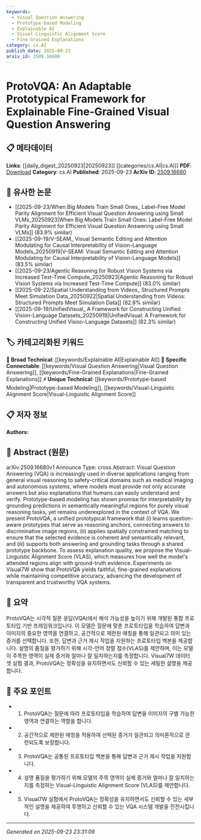 ```yaml
---
keywords:
  - Visual Question Answering
  - Prototype-based Modeling
  - Explainable AI
  - Visual-Linguistic Alignment Score
  - Fine-Grained Explanations
category: cs.AI
publish_date: 2025-09-23
arxiv_id: 2509.16680
---
```


<!-- KEYWORD_LINKING_METADATA:
{
  "processed_timestamp": "2025-09-23T23:31:09.793898",
  "vocabulary_version": "1.0",
  "selected_keywords": [
    "Visual Question Answering",
    "Prototype-based Modeling",
    "Explainable AI",
    "Visual-Linguistic Alignment Score",
    "Fine-Grained Explanations"
  ],
  "rejected_keywords": [],
  "similarity_scores": {
    "Visual Question Answering": 0.92,
    "Prototype-based Modeling": 0.83,
    "Explainable AI": 0.81,
    "Visual-Linguistic Alignment Score": 0.78,
    "Fine-Grained Explanations": 0.8
  },
  "extraction_method": "AI_prompt_based",
  "budget_applied": true,
  "candidates_json": {
    "candidates": [
      {
        "surface": "Visual Question Answering",
        "canonical": "Visual Question Answering",
        "aliases": [
          "VQA"
        ],
        "category": "specific_connectable",
        "rationale": "Central to the paper's theme, linking it to related works in visual and language processing.",
        "novelty_score": 0.45,
        "connectivity_score": 0.88,
        "specificity_score": 0.85,
        "link_intent_score": 0.92
      },
      {
        "surface": "Prototype-based modeling",
        "canonical": "Prototype-based Modeling",
        "aliases": [
          "Prototypical Framework"
        ],
        "category": "unique_technical",
        "rationale": "Introduces a novel approach for interpretability in VQA, connecting to prototype learning.",
        "novelty_score": 0.72,
        "connectivity_score": 0.65,
        "specificity_score": 0.78,
        "link_intent_score": 0.83
      },
      {
        "surface": "Explainable AI",
        "canonical": "Explainable AI",
        "aliases": [
          "XAI"
        ],
        "category": "broad_technical",
        "rationale": "Relevant for linking discussions on model transparency and trustworthiness.",
        "novelty_score": 0.38,
        "connectivity_score": 0.79,
        "specificity_score": 0.67,
        "link_intent_score": 0.81
      },
      {
        "surface": "Visual-Linguistic Alignment Score",
        "canonical": "Visual-Linguistic Alignment Score",
        "aliases": [
          "VLAS"
        ],
        "category": "unique_technical",
        "rationale": "A new metric proposed for evaluating explanation quality, enhancing connections to evaluation methods.",
        "novelty_score": 0.68,
        "connectivity_score": 0.55,
        "specificity_score": 0.82,
        "link_intent_score": 0.78
      },
      {
        "surface": "Fine-Grained Explanations",
        "canonical": "Fine-Grained Explanations",
        "aliases": [
          "Detailed Explanations"
        ],
        "category": "specific_connectable",
        "rationale": "Important for linking to works focusing on detailed interpretability in AI.",
        "novelty_score": 0.54,
        "connectivity_score": 0.72,
        "specificity_score": 0.76,
        "link_intent_score": 0.8
      }
    ],
    "ban_list_suggestions": [
      "method",
      "experiment",
      "performance"
    ]
  },
  "decisions": [
    {
      "candidate_surface": "Visual Question Answering",
      "resolved_canonical": "Visual Question Answering",
      "decision": "linked",
      "scores": {
        "novelty": 0.45,
        "connectivity": 0.88,
        "specificity": 0.85,
        "link_intent": 0.92
      }
    },
    {
      "candidate_surface": "Prototype-based modeling",
      "resolved_canonical": "Prototype-based Modeling",
      "decision": "linked",
      "scores": {
        "novelty": 0.72,
        "connectivity": 0.65,
        "specificity": 0.78,
        "link_intent": 0.83
      }
    },
    {
      "candidate_surface": "Explainable AI",
      "resolved_canonical": "Explainable AI",
      "decision": "linked",
      "scores": {
        "novelty": 0.38,
        "connectivity": 0.79,
        "specificity": 0.67,
        "link_intent": 0.81
      }
    },
    {
      "candidate_surface": "Visual-Linguistic Alignment Score",
      "resolved_canonical": "Visual-Linguistic Alignment Score",
      "decision": "linked",
      "scores": {
        "novelty": 0.68,
        "connectivity": 0.55,
        "specificity": 0.82,
        "link_intent": 0.78
      }
    },
    {
      "candidate_surface": "Fine-Grained Explanations",
      "resolved_canonical": "Fine-Grained Explanations",
      "decision": "linked",
      "scores": {
        "novelty": 0.54,
        "connectivity": 0.72,
        "specificity": 0.76,
        "link_intent": 0.8
      }
    }
  ]
}
-->

# ProtoVQA: An Adaptable Prototypical Framework for Explainable Fine-Grained Visual Question Answering

## 📋 메타데이터

**Links**: [[daily_digest_20250923|20250923]] [[categories/cs.AI|cs.AI]]
**PDF**: [Download](https://arxiv.org/pdf/2509.16680.pdf)
**Category**: cs.AI
**Published**: 2025-09-23
**ArXiv ID**: [2509.16680](https://arxiv.org/abs/2509.16680)

## 🔗 유사한 논문
- [[2025-09-23/When Big Models Train Small Ones_ Label-Free Model Parity Alignment for Efficient Visual Question Answering using Small VLMs_20250923|When Big Models Train Small Ones: Label-Free Model Parity Alignment for Efficient Visual Question Answering using Small VLMs]] (83.9% similar)
- [[2025-09-19/V-SEAM_ Visual Semantic Editing and Attention Modulating for Causal Interpretability of Vision-Language Models_20250919|V-SEAM: Visual Semantic Editing and Attention Modulating for Causal Interpretability of Vision-Language Models]] (83.5% similar)
- [[2025-09-23/Agentic Reasoning for Robust Vision Systems via Increased Test-Time Compute_20250923|Agentic Reasoning for Robust Vision Systems via Increased Test-Time Compute]] (83.0% similar)
- [[2025-09-22/Spatial Understanding from Videos_ Structured Prompts Meet Simulation Data_20250922|Spatial Understanding from Videos: Structured Prompts Meet Simulation Data]] (82.8% similar)
- [[2025-09-19/UnifiedVisual_ A Framework for Constructing Unified Vision-Language Datasets_20250919|UnifiedVisual: A Framework for Constructing Unified Vision-Language Datasets]] (82.3% similar)

## 🏷️ 카테고리화된 키워드
**🧠 Broad Technical**: [[keywords/Explainable AI|Explainable AI]]
**🔗 Specific Connectable**: [[keywords/Visual Question Answering|Visual Question Answering]], [[keywords/Fine-Grained Explanations|Fine-Grained Explanations]]
**⚡ Unique Technical**: [[keywords/Prototype-based Modeling|Prototype-based Modeling]], [[keywords/Visual-Linguistic Alignment Score|Visual-Linguistic Alignment Score]]

## 📋 저자 정보

**Authors:** 

## 📄 Abstract (원문)

arXiv:2509.16680v1 Announce Type: cross 
Abstract: Visual Question Answering (VQA) is increasingly used in diverse applications ranging from general visual reasoning to safety-critical domains such as medical imaging and autonomous systems, where models must provide not only accurate answers but also explanations that humans can easily understand and verify. Prototype-based modeling has shown promise for interpretability by grounding predictions in semantically meaningful regions for purely visual reasoning tasks, yet remains underexplored in the context of VQA. We present ProtoVQA, a unified prototypical framework that (i) learns question-aware prototypes that serve as reasoning anchors, connecting answers to discriminative image regions, (ii) applies spatially constrained matching to ensure that the selected evidence is coherent and semantically relevant, and (iii) supports both answering and grounding tasks through a shared prototype backbone. To assess explanation quality, we propose the Visual-Linguistic Alignment Score (VLAS), which measures how well the model's attended regions align with ground-truth evidence. Experiments on Visual7W show that ProtoVQA yields faithful, fine-grained explanations while maintaining competitive accuracy, advancing the development of transparent and trustworthy VQA systems.

## 📝 요약

ProtoVQA는 시각적 질문 응답(VQA)에서 해석 가능성을 높이기 위해 개발된 통합 프로토타입 기반 프레임워크입니다. 이 모델은 질문에 맞춘 프로토타입을 학습하여 답변과 이미지의 중요한 영역을 연결하고, 공간적으로 제한된 매칭을 통해 일관되고 의미 있는 증거를 선택합니다. 또한, 답변과 근거 제시 작업을 지원하는 프로토타입 백본을 제공합니다. 설명의 품질을 평가하기 위해 시각-언어 정렬 점수(VLAS)를 제안하며, 이는 모델이 주목한 영역이 실제 증거와 얼마나 잘 일치하는지를 측정합니다. Visual7W 데이터셋 실험 결과, ProtoVQA는 정확성을 유지하면서도 신뢰할 수 있는 세밀한 설명을 제공합니다.

## 🎯 주요 포인트

- 1. ProtoVQA는 질문에 따라 프로토타입을 학습하여 답변을 이미지의 구별 가능한 영역과 연결하는 역할을 합니다.
- 2. 공간적으로 제한된 매칭을 적용하여 선택된 증거가 일관되고 의미론적으로 관련되도록 보장합니다.
- 3. ProtoVQA는 공통된 프로토타입 백본을 통해 답변과 근거 제시 작업을 지원합니다.
- 4. 설명 품질을 평가하기 위해 모델의 주목 영역이 실제 증거와 얼마나 잘 일치하는지를 측정하는 Visual-Linguistic Alignment Score (VLAS)를 제안합니다.
- 5. Visual7W 실험에서 ProtoVQA는 정확성을 유지하면서도 신뢰할 수 있는 세부적인 설명을 제공하여 투명하고 신뢰할 수 있는 VQA 시스템 개발을 진전시킵니다.


---

*Generated on 2025-09-23 23:31:09*